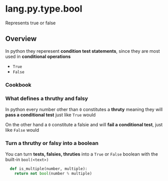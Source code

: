 # lang.py.type.bool

Represents true or false

## Overview

In python they reperesent **condition test statements**, since they are most
used in **conditional operations**

- `True`
- `False`

### Cookbook

### What defines a thruthy and falsy

In python every number other than `0` constitutes a **thruty** meaning they
will **pass a conditional test** just like `True` would

On the other hand a `0` constitute a falsie and will **fail a conditional
test**, just like `False` would

### Turn a thruthy or falsy into a boolean

You can turn **tests, falsies, thruties** into a `True` or `False` boolean with
the built-in `bool(<text>)`

```py
  def is_multiple(number, multiple):
    return not bool(number % multiple)
```
